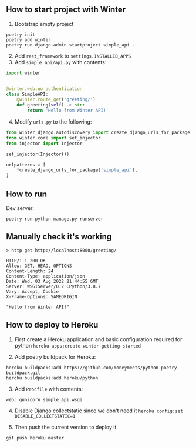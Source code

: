 How to start project with Winter
--------------------------------
1. Bootstrap empty project
```shell
poetry init
poetry add winter
poetry run django-admin startproject simple_api .
```

2. Add `rest_framework` to `settings.INSTALLED_APPS`
3. Add `simple_api/api.py` with contents:
```python
import winter


@winter.web.no_authentication
class SimpleAPI:
    @winter.route_get('greeting/')
    def greeting(self) -> str:
        return 'Hello from Winter API!'
```

4. Modify `urls.py` to the following:
```python
from winter_django.autodiscovery import create_django_urls_for_package
from winter.core import set_injector
from injector import Injector

set_injector(Injector())

urlpatterns = [
    *create_django_urls_for_package('simple_api'),
]
```

How to run
----------

Dev server:
```
poetry run python manage.py runserver
```

Manually check it's working
---------------------------

`> http get http://localhost:8000/greeting/`

```
HTTP/1.1 200 OK
Allow: GET, HEAD, OPTIONS
Content-Length: 24
Content-Type: application/json
Date: Wed, 03 Aug 2022 21:44:55 GMT
Server: WSGIServer/0.2 CPython/3.8.7
Vary: Accept, Cookie
X-Frame-Options: SAMEORIGIN

"Hello from Winter API!"
```

How to deploy to Heroku
-----------------------
1. First create a Heroku application and basic configuration required for python
`heroku apps:create winter-getting-started`

2. Add poetry buildpack for Heroku:
```
heroku buildpacks:add https://github.com/moneymeets/python-poetry-buildpack.git
heroku buildpacks:add heroku/python
```

3. Add `Procfile` with contents:
```
web: gunicorn simple_api.wsgi
```

4. Disable Django collectstatic since we don't need it
`heroku config:set DISABLE_COLLECTSTATIC=1`

5. Then push the current version to deploy it

`git push heroku master`
